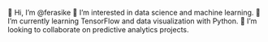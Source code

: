 👋 Hi, I’m @ferasike
👀 I’m interested in data science and machine learning.
🌱 I’m currently learning TensorFlow and data visualization with Python.
💞️ I’m looking to collaborate on predictive analytics projects.

<!---
ferasike/ferasike is a ✨ special ✨ repository because its `README.md` (this file) appears on your GitHub profile.
You can click the Preview link to take a look at your changes.
--->
